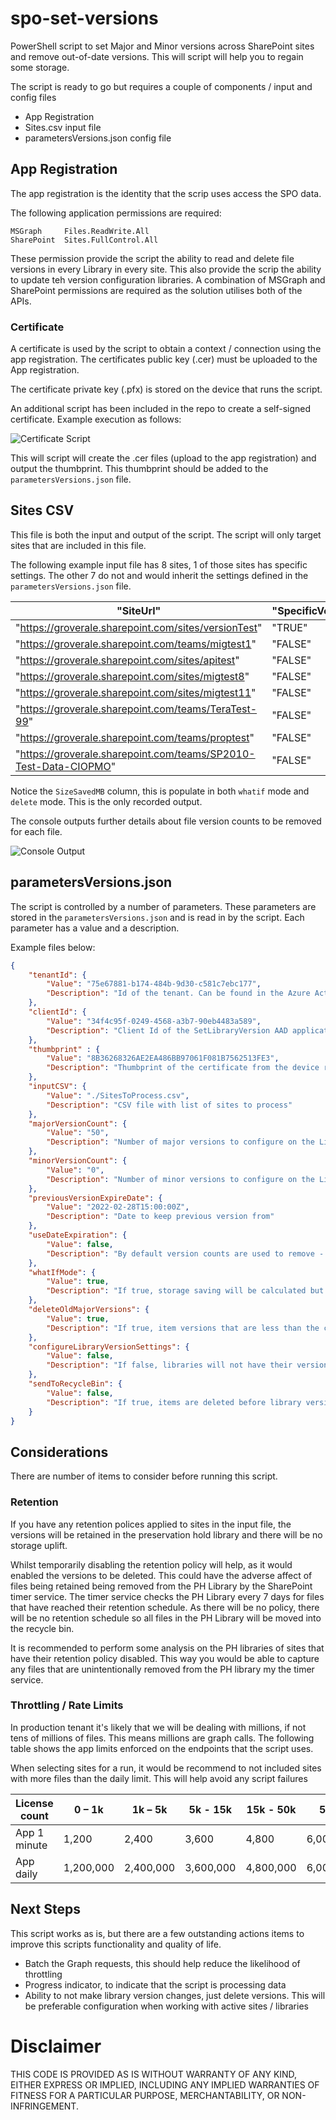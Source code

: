 # spo-set-versions
PowerShell script to set Major and Minor versions across SharePoint sites and remove out-of-date versions. This will script will help you to regain some storage.

The script is ready to go but requires a couple of components / input and config files

* App Registration
* Sites.csv input file
* parametersVersions.json config file

## App Registration

The app registration is the identity that the scrip uses access the SPO data.

The following application permissions are required:

    MSGraph 	Files.ReadWrite.All
	SharePoint 	Sites.FullControl.All

These permission provide the script the ability to read and delete file versions in every Library in every site. This also provide the scrip the ability to update teh version configuration libraries. A combination of MSGraph and SharePoint permissions are required as the solution utilises both of the APIs.

### Certificate

A certificate is used by the script to obtain a context / connection using the app registration. The certificates public key (.cer) must be uploaded to the App registration.

The certificate private key (.pfx) is stored on the device that runs the script.

An additional script has been included in the repo to create a self-signed certificate. Example execution as follows:

![Certificate Script](./res/self-signed-cert.png)

This will script will create the .cer files (upload to the app registration) and output the thumbprint. This thumbprint should be added to the `parametersVersions.json` file.

## Sites CSV

This file is both the input and output of the script. The script will only target sites that are included in this file.

The following example input file has 8 sites, 1 of those sites has specific settings. The other 7 do not and would inherit the settings defined in the `parametersVersions.json` file.

| "SiteUrl"                                                        | "SpecificVersionSetting" | "MajorVersionCount" | "MinorVersionCount" | "SizeSavedMB"        |
|------------------------------------------------------------------|--------------------------|---------------------|---------------------|----------------------|
| "https://groverale.sharepoint.com/sites/versionTest"             | "TRUE"                   | "2"                 | "0"                 | "2.9903488159179688" |
| "https://groverale.sharepoint.com/teams/migtest1"                | "FALSE"                  | ""                  | ""                  | "0"                  |
| "https://groverale.sharepoint.com/sites/apitest"                 | "FALSE"                  | ""                  | ""                  | "0"                  |
| "https://groverale.sharepoint.com/sites/migtest8"                | "FALSE"                  | ""                  | ""                  | "0"                  |
| "https://groverale.sharepoint.com/sites/migtest11"               | "FALSE"                  | ""                  | ""                  | "0"                  |
| "https://groverale.sharepoint.com/teams/TeraTest-99"             | "FALSE"                  | ""                  | ""                  | "120.32295227050781" |
| "https://groverale.sharepoint.com/teams/proptest"                | "FALSE"                  | ""                  | ""                  | "0"                  |
| "https://groverale.sharepoint.com/teams/SP2010-Test-Data-CIOPMO" | "FALSE"                  | ""                  | ""                  | "0"                  |

Notice the `SizeSavedMB` column, this is populate in both `whatif` mode and `delete` mode. This is the only recorded output. 

The console outputs further details about file version counts to be removed for each file.

![Console Output](./res/script-run.png)

## parametersVersions.json

The script is controlled by a number of parameters. These parameters are stored in the `parametersVersions.json` and is read in by the script. Each parameter has a value and a description.

Example files below:

```json
{
    "tenantId": {
        "Value": "75e67881-b174-484b-9d30-c581c7ebc177",
        "Description": "Id of the tenant. Can be found in the Azure Active Directory blade."
    },
    "clientId": {
        "Value": "34f4c95f-0249-4568-a3b7-90eb4483a589",
        "Description": "Client Id of the SetLibraryVersion AAD application. Must have Sites.FullControl or Sites.Selected for sites to be processed. Both MSGraph and SharePoint APIs"
    },
    "thumbprint" : {
        "Value": "8B36268326AE2EA486BB97061F081B7562513FE3",
        "Description": "Thumbprint of the certificate from the device running Set Version script."
    },
    "inputCSV": {
        "Value": "./SitesToProcess.csv",
        "Description": "CSV file with list of sites to process"
    },
    "majorVersionCount": {
        "Value": "50",
        "Description": "Number of major versions to configure on the Libraries (0 will disable major versions)"
    },
    "minorVersionCount": {
        "Value": "0",
        "Description": "Number of minor versions to configure on the Libraries (0 will disable minor versions)"
    },
    "previousVersionExpireDate": {
        "Value": "2022-02-28T15:00:00Z",
        "Description": "Date to keep previous version from"
    },
    "useDateExpiration": {
        "Value": false,
        "Description": "By default version counts are used to remove - setting this to true will use dates instead of version counts"
    },
    "whatIfMode": {
        "Value": true,
        "Description": "If true, storage saving will be calculated but files won't be deleted."
    },
    "deleteOldMajorVersions": {
        "Value": true,
        "Description": "If true, item versions that are less than the count will be removed. So no storage saving immediately"
    },
    "configureLibraryVersionSettings": {
        "Value": false,
        "Description": "If false, libraries will not have their version settings configured"
    },
    "sendToRecycleBin": {
        "Value": false,
        "Description": "If true, items are deleted before library version config is set so items go into recycle bin and can be restored - this is slower"
    }
}
```

## Considerations

There are number of items to consider before running this script.

### Retention

If you have any retention polices applied to sites in the input file, the versions will be retained in the preservation hold library and there will be no storage uplift.

Whilst temporarily disabling the retention policy will help, as it would enabled the versions to be deleted. This could have the adverse affect of files being retained being removed from the PH Library by the SharePoint timer service. The timer service checks the PH Library every 7 days for files that have reached their retention schedule. As there will be no policy, there will be no retention schedule so all files in the PH Library will be moved into the recycle bin.

It is recommended to perform some analysis on the PH libraries of sites that have their retention policy disabled. This way you would be able to capture any files that are unintentionally removed from the PH library my the timer service.

### Throttling / Rate Limits

In production tenant it's likely that we will be dealing with millions, if not tens of millions of files. This means millions are graph calls. The following table shows the app limits enforced on the endpoints that the script uses.

When selecting sites for a run, it would be recommend to not included sites with more files than the daily limit. This will help avoid any script failures

| License count | 0 – 1k    | 1k – 5k   | 5k - 15k  | 15k - 50k | 50k+      |
| ------------- | --------- | --------- | --------- | --------- | --------- |
| App 1 minute  | 1,200     | 2,400     | 3,600     | 4,800     | 6,000     |
| App daily     | 1,200,000 | 2,400,000 | 3,600,000 | 4,800,000 | 6,000,000 |

## Next Steps

This script works as is, but there are a few outstanding actions items to improve this scripts functionality and quality of life.

* Batch the Graph requests, this should help reduce the likelihood of throttling
* Progress indicator, to indicate that the script is processing data
* Ability to not make library version changes, just delete versions. This will be preferable configuration when working with active sites / libraries


# Disclaimer
THIS CODE IS PROVIDED AS IS WITHOUT WARRANTY OF ANY KIND, EITHER EXPRESS OR IMPLIED, INCLUDING ANY IMPLIED WARRANTIES OF FITNESS FOR A PARTICULAR PURPOSE, MERCHANTABILITY, OR NON-INFRINGEMENT.
